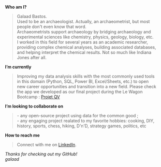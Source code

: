 **Who am I?**  
>Galaad Bastos.  
Used to be an archaeologist. Actually, an archaeometrist, but most people don't even know that word.  
Archaeometrists support archaeology by bridging archaeology and experimental sciences like chemistry, physics, geology, biology, etc.  
I worked in this field for several years as an academic researcher, providing complex chemical analyses, building associated databases, and helping interpret the chemical results. Not so much like Indiana Jones after all.
    
**I’m currently**   
> Improving my data analysis skills with the most commonly used tools in this domain (Python, SQL, Power BI, Excel/Sheets, etc.) to open new career opportunities and transition into a new field.
> Please check the app we developed as our final project during the Le Wagon Bootcamp :  [Projet QV](https://projetqv.streamlit.app)
  
**I’m looking to collaborate on**  
>   \- any open-source project using data for the common good ;  
    \- any engaging project realated to my favorite hobbies: cooking, DIY, history, sports, chess, hiking, D'n'D, strategy games, politics, etc 
    
**How to reach me**  
>    Connect with me on [LinkedIn](https://www.linkedin.com/in/galaad-bastos).



_Thanks for checking out my GitHub!_  
_galaad_
